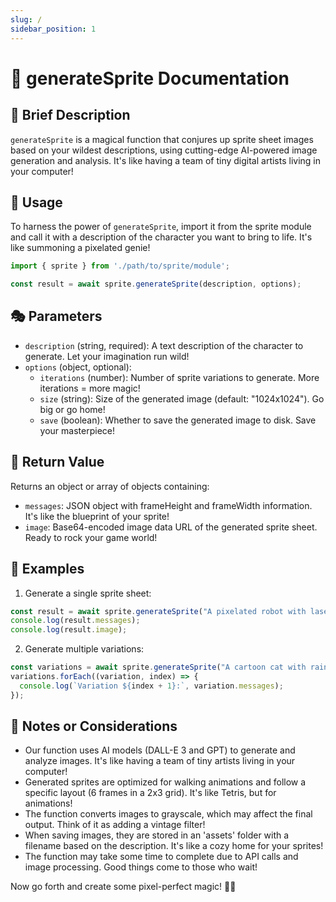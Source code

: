 ```yaml
---
slug: /
sidebar_position: 1
---
```


# 🎨 generateSprite Documentation

## 🚀 Brief Description
`generateSprite` is a magical function that conjures up sprite sheet images based on your wildest descriptions, using cutting-edge AI-powered image generation and analysis. It's like having a team of tiny digital artists living in your computer!

## 🔧 Usage
To harness the power of `generateSprite`, import it from the sprite module and call it with a description of the character you want to bring to life. It's like summoning a pixelated genie!

```javascript
import { sprite } from './path/to/sprite/module';

const result = await sprite.generateSprite(description, options);
```

## 🎭 Parameters
- `description` (string, required): A text description of the character to generate. Let your imagination run wild!
- `options` (object, optional):
  - `iterations` (number): Number of sprite variations to generate. More iterations = more magic!
  - `size` (string): Size of the generated image (default: "1024x1024"). Go big or go home!
  - `save` (boolean): Whether to save the generated image to disk. Save your masterpiece!

## 🎁 Return Value
Returns an object or array of objects containing:
- `messages`: JSON object with frameHeight and frameWidth information. It's like the blueprint of your sprite!
- `image`: Base64-encoded image data URL of the generated sprite sheet. Ready to rock your game world!

## 🌟 Examples

1. Generate a single sprite sheet:
```javascript
const result = await sprite.generateSprite("A pixelated robot with laser eyes and rocket boots");
console.log(result.messages);
console.log(result.image);
```

2. Generate multiple variations:
```javascript
const variations = await sprite.generateSprite("A cartoon cat with rainbow fur and a jetpack", { iterations: 3 });
variations.forEach((variation, index) => {
  console.log(`Variation ${index + 1}:`, variation.messages);
});
```

## 🧠 Notes or Considerations
- Our function uses AI models (DALL-E 3 and GPT) to generate and analyze images. It's like having a team of tiny artists living in your computer!
- Generated sprites are optimized for walking animations and follow a specific layout (6 frames in a 2x3 grid). It's like Tetris, but for animations!
- The function converts images to grayscale, which may affect the final output. Think of it as adding a vintage filter!
- When saving images, they are stored in an 'assets' folder with a filename based on the description. It's like a cozy home for your sprites!
- The function may take some time to complete due to API calls and image processing. Good things come to those who wait!

Now go forth and create some pixel-perfect magic! 🌟✨
